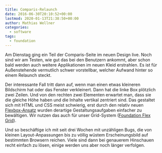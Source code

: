 ```yaml
---
title: Comparis-Relaunch
date: 2016-06-30T20:10:52+00:00
lastmod: 2020-01-13T21:38:50+00:00
author: Mathias Wellner
categories:
  - software
tags:
  - foundation
---
```

Am Dienstag ging ein Teil der Comparis-Seite im neuen Design live. Noch sind wir am Testen, wie gut das bei den Benutzern ankommt, aber schon bald werden 
auch weitere Applikationen im neuen Kleid erstrahlen. Es ist für Außenstehende vermutlich schwer vorstellbar, welcher Aufwand hinter so einem Relaunch steckt. 

Der interessante Fall tritt dann auf, wenn man einen etwas kleineren Bildschirm hat oder das Fenster verkleinert. Dann hat die linke Box plötzlich zwei Zeilen. 
Und von den rechten zwei Elementen erwartet man, dass sie die gleiche Höhe haben und die Inhalte vertikal zentriert sind. Das gestaltet sich mit HTML und CSS 
meist schwierig, erst durch den relativ neuen 
<a href="https://developer.mozilla.org/de/docs/Web/CSS/CSS_Flexible_Box_Layout/Using_CSS_flexible_boxes" title="Using CSS flexible boxes" target="_blank">Flexbox-Ansatz</a> 
wurden derartige Gestaltungsaufgaben einfacher zu bewältigen. Wir nutzen das auch für unser Grid-System 
(<a href="http://foundation.zurb.com/sites/docs/flex-grid.html" title="Foundation Flex Grid" target="_blank">Foundation Flex Grid</a>). 

Und so beschäftige ich mit seit drei Wochen mit unzähligen Bugs, die von kleinen Layout-Anpassungen bis zu völlig wüstem Erscheinungsbild auf bestimmten 
Browsern reichen. Viele sind dann bei genauerem Hinschauen recht einfach zu lösen, einige werden uns aber noch länger verfolgen.